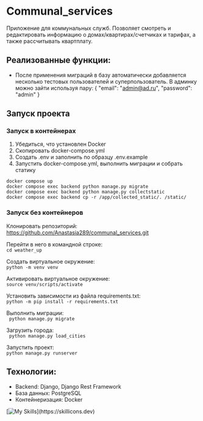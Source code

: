 # Communal_services
Приложение для коммунальных служб. Позволяет смотреть и редактировать информацию
о домах/квартирах/счетчиках и тарифах, а также рассчитывать квартплату.


## Реализованные функции:
- После применения миграций в базу автоматически добавляется несколько тестовых пользователей и суперпользователь. В админку можно зайти используя пару:
{
  "email": "admin@ad.ru",
  "password": "admin"
}

##  Запуск проекта

### Запуск в контейнерах

1. Убедиться, что установлен Docker
2. Скопировать docker-compose.yml
3. Создать .env и заполнить по образцу .env.example
4. Запустить docker-compose.yml, выполнить миграции и собрать статику
```
docker compose up
docker compose exec backend python manage.py migrate
docker compose exec backend python manage.py collectstatic
docker compose exec backend cp -r /app/collected_static/. /static/

```

### Запуск без контейнеров

Клонировать репозиторий:  
https://github.com/Anastasia289/communal_services.git

Перейти в него в командной строке:  
```cd weather_up```  

Cоздать виртуальное окружение:  
```python -m venv venv ```  

Активировать виртуальное окружение:  
```source venv/scripts/activate```  

Установить зависимости из файла requirements.txt:  
```python -m pip install -r requirements.txt```

Выполнить миграции:  
``` python manage.py migrate```  

Загрузить города:  
``` python manage.py load_cities```

Запустить проект:  
```python manage.py runserver  ```

## Технологии:
- Backend: Django, Django Rest Framework
- База данных: PostgreSQL
- Контейнеризация: Docker

[![My Skills](https://skillicons.dev/icons?i=py,docker,postgres,django,)](https://skillicons.dev)
